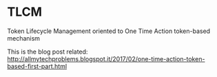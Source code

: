 # TLCM
Token Lifecycle Management oriented to One Time Action token-based mechanism

This is the blog post related: http://allmytechproblems.blogspot.it/2017/02/one-time-action-token-based-first-part.html
